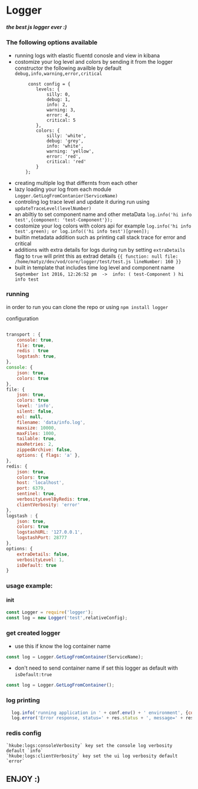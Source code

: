 # Logger
##### the best js logger ever :)

### The following options available
- running logs with elastic fluentd  conosle and view in kibana 
- costomize your log level and colors by sending it from the logger constructor the following availble by default ```debug,info,warning,error,critical``` 
    ```
         const config = {
            levels: {
                silly: 0,
                debug: 1,
                info: 2,
                warning: 3,
                error: 4,
                critical: 5
            },
            colors: {
                silly: 'white',
                debug: 'grey',
                info: 'white',
                warning: 'yellow',
                error: 'red',
                critical: 'red'
            }
        };
    ```
- creating multiple log that differnts from each other
- lazy loading your log from each module ```Logger.GetLogFromContanier(ServiceName)```
- controling log trace level and update it during run using ```updateTraceLevel(levelNumber) ```
- an abiltiy to set component name and other metaData ``` log.info('hi info test',{component: 'test-Component'}); ```
- costomize your log colors with colors api for example ``` log.info('hi info test'.green); or log.info(('hi info test')[green]);  ```
- builtin metadata addition such as printing call stack trace for error and critical
- additions with extra details for logs during run by setting  ```extraDetails``` flag to ```true``` will print this as extrad details  ```{{ function: null file: /home/matyz/dev/vod/core/logger/test/test.js lineNumber: 160 }}```
- built in template that includes time log level and component name ```September 1st 2016, 12:26:52 pm  ->  info: ( test-Component ) hi info test``` 


### running 
in order to run you can clone the repo or using ```npm install logger ```

configuration 

```js

transport : {
    console: true,
    file: true,
    redis : true
    logstash: true,
},
console: {
    json: true,
	colors: true
},
file: {
    json: true,
	colors: true
    level: 'info',
    silent: false,
    eol: null,
    filename: 'data/info.log',
    maxsize: 10000,
    maxFiles: 1000,
    tailable: true,
    maxRetries: 2,
    zippedArchive: false,
    options: { flags: 'a' },
},
redis: {
    json: true,
	colors: true
    host: 'localhost',
    port: 6379,
    sentinel: true,
    verbosityLevelByRedis: true,
    clientVerbosity: 'error'
},
logstash : {
    json: true,
	colors: true
    logstashURL: '127.0.0.1',
    logstashPort: 28777
},
options: {
    extraDetails: false,
    verbosityLevel: 1,
    isDefault: true
}

```


### usage example:
#### init 
```js
const Logger = require('logger');
const log = new Logger('test',relativeConfig);
```


### get  created logger
- use this if know the log container name
```js
const log = Logger.GetLogFromContainer(ServiceName);
```
-  don't need to send container name if  set this logger as default with ```isDefault:true```
```js
const log = Logger.GetLogFromContainer();
```
### log printing 
```js
  log.info('running application in ' + conf.env() + ' environment', {component: componentName.MAIN});    
  log.error('Error response, status=' + res.status + ', message=' + res.error.message, {component: componentName.REST_API});
```

### redis config 

    `hkube:logs:consoleVerbosity` key set the console log verbosity default `info`
    `hkube:logs:clientVerbosity` key set the ui log verbosity default `error`



## ENJOY :)